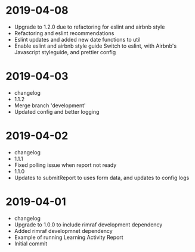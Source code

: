 2019-04-08
==========

  * Upgrade to 1.2.0 due to refactoring for eslint and airbnb style
  * Refactoring and eslint recommendations
  * Eslint updates and added new date functions to util
  * Enable eslint and airbnb style guide
    Switch to eslint, with Airbnb's Javascript styleguide, and prettier config

2019-04-03
==========

  * changelog
  * 1.1.2
  * Merge branch 'development'
  * Updated config and better logging

2019-04-02
==========

  * changelog
  * 1.1.1
  * Fixed polling issue when report not ready
  * 1.1.0
  * Updates to submitReport to uses form data, and updates to config logs

2019-04-01
==========

  * changelog
  * Upgrade to 1.0.0 to include rimraf development dependency
  * Added rimraf developmnet dependency
  * Example of running Learning Activity Report
  * Initial commit
